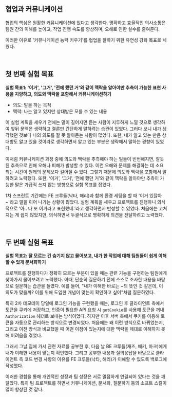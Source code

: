 ## 협업과 커뮤니케이션

협업의 핵심은 원활한 커뮤니케이션에 있다고 생각한다. 명확하고 효율적인 의사소통은 팀원 간의 이해를 높이고, 작업 진행 속도를 향상하며, 오해로 인한 실수를 줄여준다.

이러한 이유로 '커뮤니케이션 능력 키우기'를 협업을 잘하기 위한 유연성 강화 목표로 세웠다.

<br />

## 첫 번째 실험 목표

**실험 목표1: '이거', '그거', '전에 했던 거'와 같이 맥락을 알아야만 추측이 가능한 표현 사용을 지양하고, 의도와 맥락을 포함해서 커뮤니케이션하기**

- 의도: 말을 하는 목적
- 맥락: 나는 알고 있지만 상대방은 모를 수 있는 내용

이 실험 계획을 세우기 전에는 말이 길어지면 듣는 사람이 지루하게 느낄 것으로 생각하여 앞뒤 문맥은 생략하고 결론만 간단하게 말하려는 습관이 있었다. 그러다 보니 내가 생각했던 것보다 나의 의도를 잘 못 알아듣는 사람이 많았다. 또한, 내가 알고 있는 만큼 상대방도 알고 있을 것이라로 생각하면서 알고 있는 부분은 생략해서 말하는 경향이 있었다.

이처럼 커뮤니케이션 과정 중에 의도와 맥락을 추측해야 하는 일들이 빈번해지면, 잘못된 추측으로 인해 오해나 피해가 발생할 수 있다. 이런 오해와 문제를 해결하는 데 소요되는 시간이 원래의 문제보다 길어질 수 있다. 그렇기 때문에 의도와 맥락을 포함해서 말하려고 노력했다. 또한, ‘이거’, ‘그거’, ‘전에 했던 거’와 같이 맥락을 알아야만 추측이 가능한 말은 가급적 쓰지 않는 방향으로 실험 목표를 잡았다.

1차 스프린트 기간에는 FE 크루들(낙타, 해리)과 함께 환경 세팅을 할 때 '이거 있잖아~'라고 말을 이어 나가는 상황이 많았다. 실험 계획을 세우고 프로젝트를 진행하니 의식적으로 ‘아.. 나 또 이거라고 표현했네.’라고 생각하면서 반성할 수 있었다. 처음에는 고쳐지는 게 쉽지 않았지만, 의식하면서 두괄식으로 명확하게 의견을 전달하려고 노력했다.

<br />

## 두 번째 실험 목표

**실험 목표2: 잘 모르는 건 숨기지 않고 물어보고, 내가 한 작업에 대해 팀원들이 쉽게 이해할 수 있게 문서화하기**

프로젝트를 진행하다가 정확히 모르는 부분이 있을 때는 관련 기능을 구현하는 팀원에게 찾아가서 물어보려고 노력했다. 이때, 단순히 질문하기 전에 스스로 조사한 내용을 바탕으로 질문하는 습관을 들였다. 예를 들어, "내가 이해한 바로는 ~의 뜻인 것 같은데, 이 의도가 맞을까? 이를 위해 도입한 개념이 맞는지 확인하고 싶어"처럼 질문하였다.

특히 2차 데모데이 당일에 로그인 기능을 구현했을 때는, 로그인 후 클라이언트 측에서 토큰을 쿠키에 저장하고, 인증이 필요한 API 요청 시 `getCookie`를 사용해 토큰을 꺼내 `Authorization` 헤더로 보내는 방식이었다. 하지만 이후 서버 측에서 쿠키를 이용해 토큰을 자동으로 관리하는 방식으로 변경되었다. 처음에는 왜 이런 방식으로 바뀌었는지, 그리고 이전 방식과 비교했을 때 어떤 이점이 있는지에 대한 맥락을 제대로 이해하지 못해 어려움을 겪었다.

그래서 그날 집에 가서 관련 자료를 공부한 후, 다음 날 BE 크루들(재즈, 배키, 마크)에게 내가 이해한 내용이 맞는지 확인했다. 그리고 공부한 내용과 질의응답을 바탕으로 클라이언트 측 코드 변경 사항의 이유를 FE 크루들(낙타, 해리)가 이해할 수 있도록 백로그에 작성했다.

이러한 경험을 통해 개인적인 성장과 팀 성장은 서로 밀접하게 연결되어 있다는 것을 깨달았다. 특히 팀 프로젝트를 하면서 커뮤니케이션, 문서화, 질문하기 등의 소프트 스킬이 많이 향상된 것 같다.

